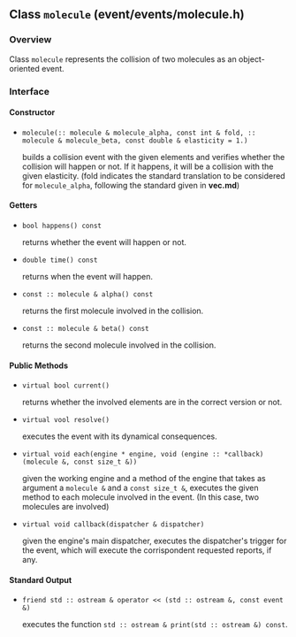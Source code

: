## Class `molecule` (event/events/molecule.h)

### Overview

Class `molecule` represents the collision of two molecules as an object-oriented event.

### Interface

#### Constructor

  * `molecule(:: molecule & molecule_alpha, const int & fold, :: molecule & molecule_beta, const double & elasticity = 1.)`

    builds a collision event with the given elements and verifies whether the collision will happen or not. If it happens, it will be a collision with the given elasticity. (fold indicates the standard translation to be considered for `molecule_alpha`, following the standard given in **vec.md**)

#### Getters

  * `bool happens() const`

    returns whether the event will happen or not.

  * `double time() const`

    returns when the event will happen.

  * `const :: molecule & alpha() const`

    returns the first molecule involved in the collision.

  * `const :: molecule & beta() const`

    returns the second molecule involved in the collision.

#### Public Methods

  * `virtual bool current()`

    returns whether the involved elements are in the correct version or not.

  * `virtual vool resolve()`

    executes the event with its dynamical consequences.

  * `virtual void each(engine * engine, void (engine :: *callback)(molecule &, const size_t &))`

    given the working engine and a method of the engine that takes as argument a `molecule &` and a `const size_t &`, executes the given method to each molecule involved in the event. (In this case, two molecules are involved)

  * `virtual void callback(dispatcher & dispatcher)`

    given the engine's main dispatcher, executes the dispatcher's trigger for the event, which will execute the corrispondent requested reports, if any.

#### Standard Output

  * `friend std :: ostream & operator << (std :: ostream &, const event &)`

    executes the function `std :: ostream & print(std :: ostream &) const`.
